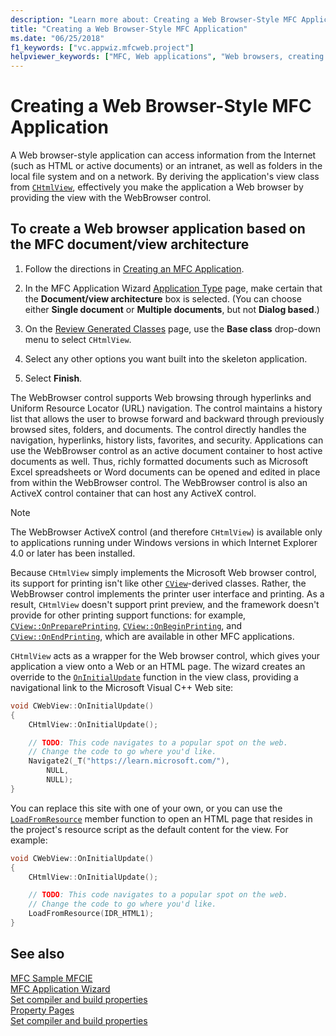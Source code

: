 ```yaml
---
description: "Learn more about: Creating a Web Browser-Style MFC Application"
title: "Creating a Web Browser-Style MFC Application"
ms.date: "06/25/2018"
f1_keywords: ["vc.appwiz.mfcweb.project"]
helpviewer_keywords: ["MFC, Web applications", "Web browsers, creating from MFC architecture", "Web browsers", "Web applications [MFC], creating"]
---
```

# Creating a Web Browser-Style MFC Application

A Web browser-style application can access information from the Internet (such as HTML or active documents) or an intranet, as well as folders in the local file system and on a network. By deriving the application's view class from [`CHtmlView`](../../mfc/reference/chtmlview-class.md), effectively you make the application a Web browser by providing the view with the WebBrowser control.

## To create a Web browser application based on the MFC document/view architecture

1. Follow the directions in [Creating an MFC Application](../../mfc/reference/creating-an-mfc-application.md).

1. In the MFC Application Wizard [Application Type](../../mfc/reference/application-type-mfc-application-wizard.md) page, make certain that the **Document/view architecture** box is selected. (You can choose either **Single document** or **Multiple documents**, but not **Dialog based**.)

1. On the [Review Generated Classes](../../mfc/reference/generated-classes-mfc-application-wizard.md) page, use the **Base class** drop-down menu to select `CHtmlView`.

1. Select any other options you want built into the skeleton application.

1. Select **Finish**.

The WebBrowser control supports Web browsing through hyperlinks and Uniform Resource Locator (URL) navigation. The control maintains a history list that allows the user to browse forward and backward through previously browsed sites, folders, and documents. The control directly handles the navigation, hyperlinks, history lists, favorites, and security. Applications can use the WebBrowser control as an active document container to host active documents as well. Thus, richly formatted documents such as Microsoft Excel spreadsheets or Word documents can be opened and edited in place from within the WebBrowser control. The WebBrowser control is also an ActiveX control container that can host any ActiveX control.

> [!NOTE]
> The WebBrowser ActiveX control (and therefore `CHtmlView`) is available only to applications running under Windows versions in which Internet Explorer 4.0 or later has been installed.

Because `CHtmlView` simply implements the Microsoft Web browser control, its support for printing isn't like other [`CView`](../../mfc/reference/cview-class.md)-derived classes. Rather, the WebBrowser control implements the printer user interface and printing. As a result, `CHtmlView` doesn't support print preview, and the framework doesn't provide for other printing support functions: for example, [`CView::OnPreparePrinting`](../../mfc/reference/cview-class.md#onprepareprinting), [`CView::OnBeginPrinting`](../../mfc/reference/cview-class.md#onbeginprinting), and [`CView::OnEndPrinting`](../../mfc/reference/cview-class.md#onendprinting), which are available in other MFC applications.

`CHtmlView` acts as a wrapper for the Web browser control, which gives your application a view onto a Web or an HTML page. The wizard creates an override to the [`OnInitialUpdate`](../../mfc/reference/cview-class.md#oninitialupdate) function in the view class, providing a navigational link to the Microsoft Visual C++ Web site:

```cpp
void CWebView::OnInitialUpdate()
{
    CHtmlView::OnInitialUpdate();

    // TODO: This code navigates to a popular spot on the web.
    // Change the code to go where you'd like.
    Navigate2(_T("https://learn.microsoft.com/"),
        NULL,
        NULL);
}
```

You can replace this site with one of your own, or you can use the [`LoadFromResource`](../../mfc/reference/chtmlview-class.md#loadfromresource) member function to open an HTML page that resides in the project's resource script as the default content for the view. For example:

```cpp
void CWebView::OnInitialUpdate()
{
    CHtmlView::OnInitialUpdate();

    // TODO: This code navigates to a popular spot on the web.
    // Change the code to go where you'd like.
    LoadFromResource(IDR_HTML1);
}
```

## See also

[MFC Sample MFCIE](https://github.com/Microsoft/VCSamples/tree/master/VC2010Samples/MFC/internet)\
[MFC Application Wizard](../../mfc/reference/mfc-application-wizard.md)\
[Set compiler and build properties](../../build/working-with-project-properties.md)\
[Property Pages](../../build/reference/property-pages-visual-cpp.md)\
[Set compiler and build properties](../../build/working-with-project-properties.md)
